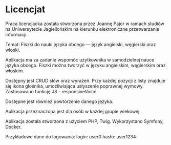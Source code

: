 # Licencjat
Praca licencjacka została stworzona przez Joannę Pajor w ramach studiów na Uniwersytecie Jagiellońskim na kierunku elektroniczne przetwarzanie informacji.

Temat: Fiszki do nauki języka obcego — język angielski, węgierski oraz włoski.

Aplikacja ma za zadanie wspomóc użytkownika w samodzielnej nauce języka obcego. Fiszki można tworzyć w języku angielskim, węgierskim oraz włoskim.

Dostępny jest CRUD słów oraz wyrażeń.
Przy każdej pozycji z listy znajduje się ikona głośnika, umożliwiająca usłyszenie poprawnej wymowy. Zastosowano funkcję JS - responsiveVoice.

Dostępne jest również powtórzenie danego języka.

Aplikacja przeznaczona jest dla osób w każdej grupie wiekowej.

Aplikacja została stworzona z użyciem PHP, Twig. Wykorzystano Symfony, Docker.

Przykładowe dane do logowania:
login: user0
hasło: user1234
